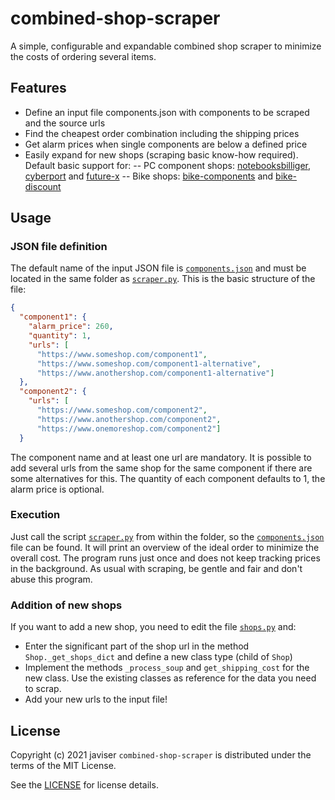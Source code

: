 # combined-shop-scraper
A simple, configurable and expandable combined shop scraper to minimize the costs of ordering several items.
## Features
- Define an input file components.json with components to be scraped and the source urls
- Find the cheapest order combination including the shipping prices
- Get alarm prices when single components are below a defined price
- Easily expand for new shops (scraping basic know-how required). Default basic support for:
-- PC component shops: [notebooksbilliger](https://www.notebooksbilliger.de/), [cyberport](https://www.cyberport.de/) and [future-x](https://www.future-x.de/)
-- Bike shops: [bike-components](https://www.bike-components.de) and [bike-discount](https://www.bike-discount.de)
## Usage
### JSON file definition
The default name of the input JSON file is [`components.json`](scraper/components.json) and must be located in the same folder as [`scraper.py`](scraper/scraper.py). This is the basic structure of the file:
```json
{
  "component1": {
    "alarm_price": 260,
    "quantity": 1,
    "urls": [
      "https://www.someshop.com/component1",
      "https://www.someshop.com/component1-alternative",
      "https://www.anothershop.com/component1-alternative"]
  },
  "component2": {
    "urls": [
      "https://www.someshop.com/component2",
      "https://www.anothershop.com/component2",
      "https://www.onemoreshop.com/component2"]
  }
```
The component name and at least one url are mandatory. It is possible to add several urls from the same shop for the same component if there are some alternatives for this. The quantity of each component defaults to 1, the alarm price is optional.
### Execution
Just call the script [`scraper.py`](scraper/scraper.py) from within the folder, so the [`components.json`](scraper/components.json) file can be found. It will print an overview of the ideal order to minimize the overall cost. The program runs just once and does not keep tracking prices in the background. As usual with scraping, be gentle and fair and don't abuse this program. 
### Addition of new shops
If you want to add a new shop, you need to edit the file [`shops.py`](scraper/shops.py) and:
- Enter the significant part of the shop url in the method `Shop._get_shops_dict` and define a new class type (child of `Shop`)
- Implement the methods `_process_soup` and `get_shipping_cost` for the new class. Use the existing classes as reference for the data you need to scrap.
- Add your new urls to the input file!
## License
Copyright (c) 2021 javiser
`combined-shop-scraper` is distributed under the terms of the MIT License.

See the [LICENSE](LICENSE) for license details.
